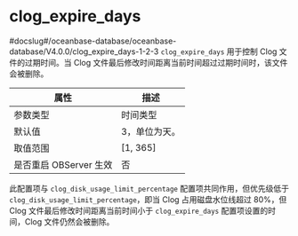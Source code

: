 clog_expire_days 
=====================================
#docslug#/oceanbase-database/oceanbase-database/V4.0.0/clog_expire_days-1-2-3
`clog_expire_days` 用于控制 Clog 文件的过期时间。当 Clog 文件最后修改时间距离当前时间超过过期时间时，该文件会被删除。


|      **属性**      |   **描述**   |
|------------------|------------|
| 参数类型             | 时间类型       |
| 默认值              | 3，单位为天。    |
| 取值范围             | \[1, 365\] |
| 是否重启 OBServer 生效 | 否          |



此配置项与 `clog_disk_usage_limit_percentage` 配置项共同作用，但优先级低于 `clog_disk_usage_limit_percentage`，即当 Clog 占用磁盘水位线超过 80%，但 Clog 文件最后修改时间距离当前时间小于 `clog_expire_days` 配置项设置的时间，Clog 文件仍然会被删除。
